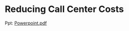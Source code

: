 # Reducing Call Center Costs
Ppt: [Powerpoint.pdf](https://github.com/Saumyagau/Reducing-Call-Center-Costs/blob/main/Powerpoint.pdf)


